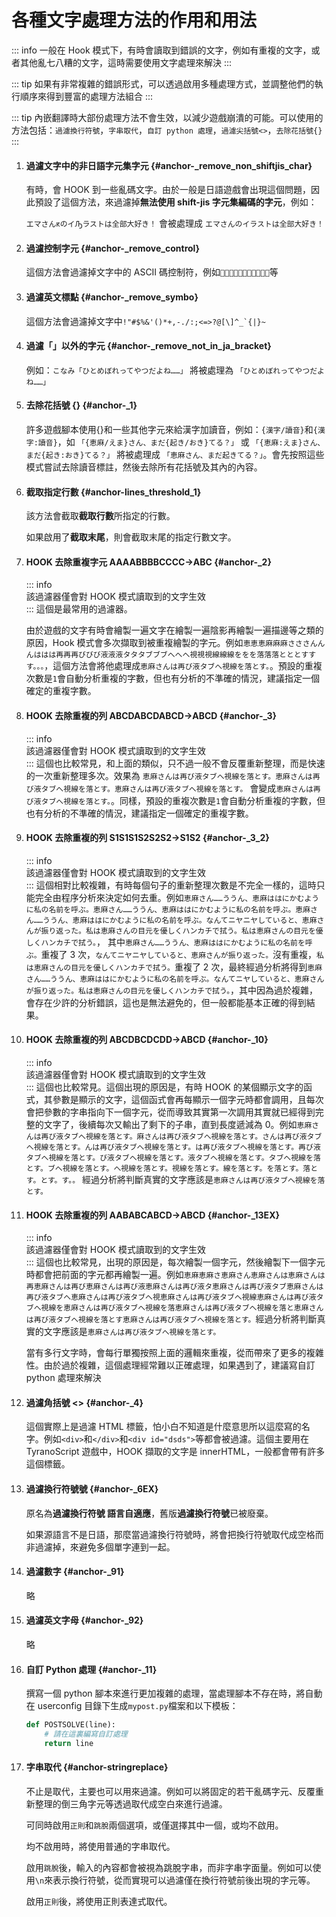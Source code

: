 # 各種文字處理方法的作用和用法

::: info
一般在 Hook 模式下，有時會讀取到錯誤的文字，例如有重複的文字，或者其他亂七八糟的文字，這時需要使用文字處理來解決
:::

::: tip
如果有非常複雜的錯誤形式，可以透過啟用多種處理方式，並調整他們的執行順序來得到豐富的處理方法組合
:::

::: tip
內嵌翻譯時大部份處理方法不會生效，以減少遊戲崩潰的可能。可以使用的方法包括：`過濾換行符號`，`字串取代`，`自訂 python 處理`，`過濾尖括號<>`，`去除花括號{}`
:::


1. #### 過濾文字中的非日語字元集字元 {#anchor-_remove_non_shiftjis_char}

    有時，會 HOOK 到一些亂碼文字。由於一般是日語遊戲會出現這個問題，因此預設了這個方法，來過濾掉**無法使用 shift-jis 字元集編碼的字元**，例如：

    `エマさんԟのイԠラストは全部大好き！` 會被處理成 `エマさんのイラストは全部大好き！`

1. #### 過濾控制字元 {#anchor-_remove_control}

    這個方法會過濾掉文字中的 ASCII 碼控制符，例如``等

1. #### 過濾英文標點 {#anchor-_remove_symbo}

    這個方法會過濾掉文字中```!"#$%&'()*+,-./:;<=>?@[\]^_`{|}~```

1. #### 過濾「」以外的字元 {#anchor-_remove_not_in_ja_bracket}

    例如：`こなみ「ひとめぼれってやつだよね……」` 將被處理為 `「ひとめぼれってやつだよね……」`

1. #### 去除花括號 {} {#anchor-_1}

    許多遊戲腳本使用{}和一些其他字元來給漢字加讀音，例如：`{漢字/讀音}`和`{漢字:讀音}`，如 `「{恵麻/えま}さん、まだ{起き/おき}てる？」` 或  `「{恵麻:えま}さん、まだ{起き:おき}てる？」` 將被處理成 `「恵麻さん、まだ起きてる？」`。會先按照這些模式嘗試去除讀音標註，然後去除所有花括號及其內的內容。

1. #### 截取指定行數 {#anchor-lines_threshold_1}

    該方法會截取**截取行數**所指定的行數。

    如果啟用了**截取末尾**，則會截取末尾的指定行數文字。

1. #### HOOK 去除重複字元 AAAABBBBCCCC->ABC {#anchor-_2}
    ::: info  
    該過濾器僅會對 HOOK 模式讀取到的文字生效  
    :::
    這個是最常用的過濾器。

    由於遊戲的文字有時會繪製一遍文字在繪製一遍陰影再繪製一遍描邊等之類的原因，Hook 模式會多次擷取到被重複繪製的字元。例如`恵恵恵麻麻麻さささんんんははは再再再びびび液液液タタタブブブへへへ視視視線線線ををを落落落とととすすす。。。`，這個方法會將他處理成`恵麻さんは再び液タブへ視線を落とす。`。預設的重複次數是`1`會自動分析重複的字數，但也有分析的不準確的情況，建議指定一個確定的重複字數。

1. #### HOOK 去除重複的列 ABCDABCDABCD->ABCD {#anchor-_3}
    ::: info  
    該過濾器僅會對 HOOK 模式讀取到的文字生效  
    :::
    這個也比較常見，和上面的類似，只不過一般不會反覆重新整理，而是快速的一次重新整理多次。效果為 `恵麻さんは再び液タブへ視線を落とす。恵麻さんは再び液タブへ視線を落とす。恵麻さんは再び液タブへ視線を落とす。` 會變成`恵麻さんは再び液タブへ視線を落とす。`。同樣，預設的重複次數是`1`會自動分析重複的字數，但也有分析的不準確的情況，建議指定一個確定的重複字數。

1. #### HOOK 去除重複的列 S1S1S1S2S2S2->S1S2 {#anchor-_3_2}
    ::: info  
    該過濾器僅會對 HOOK 模式讀取到的文字生效  
    :::
    這個相對比較複雜，有時每個句子的重新整理次數是不完全一樣的，這時只能完全由程序分析來決定如何去重。例如`恵麻さん……ううん、恵麻ははにかむように私の名前を呼ぶ。恵麻さん……ううん、恵麻ははにかむように私の名前を呼ぶ。恵麻さん……ううん、恵麻ははにかむように私の名前を呼ぶ。なんてニヤニヤしていると、恵麻さんが振り返った。私は恵麻さんの目元を優しくハンカチで拭う。私は恵麻さんの目元を優しくハンカチで拭う。`， 其中`恵麻さん……ううん、恵麻ははにかむように私の名前を呼ぶ。`重複了 3 次，`なんてニヤニヤしていると、恵麻さんが振り返った。`沒有重複，`私は恵麻さんの目元を優しくハンカチで拭う。`重複了 2 次，最終經過分析將得到`恵麻さん……ううん、恵麻ははにかむように私の名前を呼ぶ。なんてニヤしていると、恵麻さんが振り返った。私は恵麻さんの目元を優しくハンカチで拭う。`，其中因為過於複雜，會存在少許的分析錯誤，這也是無法避免的，但一般都能基本正確的得到結果。

1. #### HOOK 去除重複的列 ABCDBCDCDD->ABCD {#anchor-_10}
    ::: info  
    該過濾器僅會對 HOOK 模式讀取到的文字生效  
    :::
    這個也比較常見。這個出現的原因是，有時 HOOK 的某個顯示文字的函式，其參數是顯示的文字，這個函式會再每顯示一個字元時都會調用，且每次會把參數的字串指向下一個字元，從而導致其實第一次調用其實就已經得到完整的文字了，後續每次又輸出了剩下的子串，直到長度遞減為 0。例如`恵麻さんは再び液タブへ視線を落とす。麻さんは再び液タブへ視線を落とす。さんは再び液タブへ視線を落とす。んは再び液タブへ視線を落とす。は再び液タブへ視線を落とす。再び液タブへ視線を落とす。び液タブへ視線を落とす。液タブへ視線を落とす。タブへ視線を落とす。ブへ視線を落とす。へ視線を落とす。視線を落とす。線を落とす。を落とす。落とす。とす。す。。` 經過分析將判斷真實的文字應該是`恵麻さんは再び液タブへ視線を落とす。`

1. #### HOOK 去除重複的列 AABABCABCD->ABCD {#anchor-_13EX}
    ::: info  
    該過濾器僅會對 HOOK 模式讀取到的文字生效  
    :::
    這個也比較常見，出現的原因是，每次繪製一個字元，然後繪製下一個字元時都會把前面的字元都再繪製一遍。例如`恵麻恵麻さ恵麻さん恵麻さんは恵麻さんは再恵麻さんは再び恵麻さんは再び液恵麻さんは再び液タ恵麻さんは再び液タブ恵麻さんは再び液タブへ恵麻さんは再び液タブへ視恵麻さんは再び液タブへ視線恵麻さんは再び液タブへ視線を恵麻さんは再び液タブへ視線を落恵麻さんは再び液タブへ視線を落と恵麻さんは再び液タブへ視線を落とす恵麻さんは再び液タブへ視線を落とす。`經過分析將判斷真實的文字應該是`恵麻さんは再び液タブへ視線を落とす。`

    當有多行文字時，會每行單獨按照上面的邏輯來重複，從而帶來了更多的複雜性。由於過於複雜，這個處理經常難以正確處理，如果遇到了，建議寫自訂 python 處理來解決

1. #### 過濾角括號 <> {#anchor-_4}

    這個實際上是過濾 HTML 標籤，怕小白不知道是什麼意思所以這麼寫的名字。例如`<div>`和`</div>`和`<div id="dsds">`等都會被過濾。這個主要用在 TyranoScript 遊戲中，HOOK 擷取的文字是 innerHTML，一般都會帶有許多這個標籤。

1. #### 過濾換行符號號 {#anchor-_6EX}

    原名為**過濾換行符號 語言自適應**，舊版**過濾換行符號**已被廢棄。

    如果源語言不是日語，那麼當過濾換行符號時，將會把換行符號取代成空格而非過濾掉，來避免多個單字連到一起。

1. #### 過濾數字 {#anchor-_91}

    略

1. #### 過濾英文字母 {#anchor-_92}

    略

1. #### 自訂 Python 處理 {#anchor-_11}

    撰寫一個 python 腳本來進行更加複雜的處理，當處理腳本不存在時，將自動在 userconfig 目錄下生成`mypost.py`檔案和以下模板：

    ```python
    def POSTSOLVE(line):
        # 請在這裏編寫自訂處理
        return line
    ```

1. #### 字串取代 {#anchor-stringreplace}

    不止是取代，主要也可以用來過濾。例如可以將固定的若干亂碼字元、反覆重新整理的倒三角字元等透過取代成空白來進行過濾。

    可同時啟用`正則`和`跳脫`兩個選項，或僅選擇其中一個，或均不啟用。

    均不啟用時，將使用普通的字串取代。

    啟用`跳脫`後，輸入的內容都會被視為跳脫字串，而非字串字面量。例如可以使用`\n`來表示換行符號，從而實現可以過濾僅在換行符號前後出現的字元等。

    啟用`正則`後，將使用正則表達式取代。